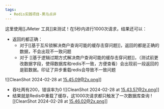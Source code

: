 ```yaml
---
tags:
  - Redis实践项目-黑马点评
---
```

这里使用[[JMeter 工具]]来测试！在5秒内进行1000次请求，结果还可以：
- 返回的都正确：
	- 对于[[基于互斥锁解决商户查询可能的缓存击穿问题]]，返回的都是正确的数据，不会出现不一致问题
	- 对于 [[基于逻辑过期方式解决商户查询可能的缓存击穿问题]]，（测试前更改数据字段，使得数据库和redis不一致，方便查看）会出现前一段返回的是脏数据。印证了异步重载redis会导致不一致问题

![[CleanShot 2024-02-28 at 15.45.09@2x.png]]
- 吞吐两有200，错误率为0
![[CleanShot 2024-02-28 at 15.43.57@2x.png]]
- 结果就是Redis中重载了缓存，这1000次请求都只触发了一次数据库查询
![[CleanShot 2024-02-28 at 15.46.02@2x.png]]
